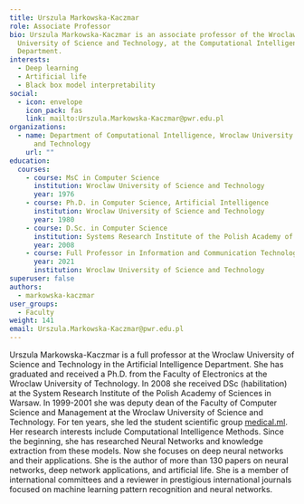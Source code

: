```yaml
---
title: Urszula Markowska-Kaczmar
role: Associate Professor
bio: Urszula Markowska-Kaczmar is an associate professor of the Wroclaw
  University of Science and Technology, at the Computational Intelligence
  Department.
interests:
  - Deep learning
  - Artificial life
  - Black box model interpretability
social:
  - icon: envelope
    icon_pack: fas
    link: mailto:Urszula.Markowska-Kaczmar@pwr.edu.pl
organizations:
  - name: Department of Computational Intelligence, Wroclaw University of Science
      and Technology
    url: ""
education:
  courses:
    - course: MsC in Computer Science
      institution: Wroclaw University of Science and Technology
      year: 1976
    - course: Ph.D. in Computer Science, Artificial Intelligence
      institution: Wroclaw University of Science and Technology
      year: 1980
    - course: D.Sc. in Computer Science
      institution: Systems Research Institute of the Polish Academy of Sciences
      year: 2008
    - course: Full Professor in Information and Communication Technology
      year: 2021
      institution: Wroclaw University of Science and Technology
superuser: false
authors:
  - markowska-kaczmar
user_groups:
  - Faculty
weight: 141
email: Urszula.Markowska-Kaczmar@pwr.edu.pl
---
```

Urszula Markowska-Kaczmar is a full professor at the Wroclaw University of Science and Technology in the Artificial Intelligence Department. She has graduated and received a Ph.D. from the Faculty of Electronics at the Wroclaw University of Technology. In 2008 she received DSc (habilitation) at the System Research Institute of the Polish Academy of Sciences in Warsaw. In 1999-2001 she was deputy dean of the Faculty of Computer Science and Management at the Wroclaw University of Science and Technology. For ten years, she led the student scientific group [medical.ml](http://medical.ml/). Her research interests include Computational Intelligence Methods. Since the beginning, she has researched Neural Networks and knowledge extraction from these models. Now she focuses on deep neural networks and their applications. She is the author of more than 130 papers on neural networks, deep network applications, and artificial life. She is a member of international committees and a reviewer in prestigious international journals focused on machine learning pattern recognition and neural networks.